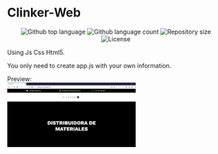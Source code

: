 # Clinker-Web
<p align="center">
  <img alt="Github top language" src="https://img.shields.io/github/languages/top/marcosicp/clinker-web?color=56BEB8">
  <img alt="Github language count" src="https://img.shields.io/github/languages/count/clinker-web?color=56BEB8">
  <img alt="Repository size" src="https://img.shields.io/github/repo-size/marcosicp/clinker-web?color=56BEB8">
  <img alt="License" src="https://img.shields.io/github/license/marcosicp/clinker-web?color=56BEB8">

</p>

Using Js Css Html5.

You only need to create app.js with your own information.

Preview:
<br>
<img height="150" src="https://github.com/marcosicp/clinker-web/blob/master/public/views/images/clinker%20screenshot.PNG">
